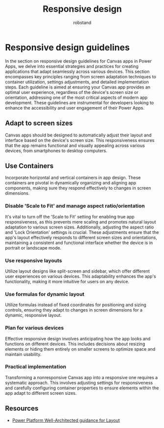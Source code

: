 ﻿---
title: Responsive design
description: Responsive design
ms.date: 04/26/2024
ms.topic: guidance
ms.service: powerapps
author: robstand
ms.author: rachaudh
 
---

# Responsive design guidelines

In the section on responsive design guidelines for Canvas apps in Power Apps, we delve into essential strategies and practices for creating applications that adapt seamlessly across various devices. This section encompasses key principles ranging from screen adaptation techniques to container utilization, settings adjustments, and detailed implementation steps. Each guideline is aimed at ensuring your Canvas app provides an optimal user experience, regardless of the device's screen size or orientation, addressing one of the most critical aspects of modern app development. These guidelines are instrumental for developers looking to enhance the accessibility and user engagement of their Power Apps.

## Adapt to screen sizes

Canvas apps should be designed to automatically adjust their layout and interface based on the device's screen size. This responsiveness ensures that the app remains functional and visually appealing across various devices, from smartphones to desktop computers.

## Use Containers

Incorporate horizontal and vertical containers in app design. These containers are pivotal in dynamically organizing and aligning app components, making sure they respond effectively to changes in screen dimensions.

### Disable 'Scale to Fit' and manage aspect ratio/orientation

It's vital to turn off the 'Scale to Fit' setting for enabling true app responsiveness, as this prevents mere scaling and promotes natural layout adaptation to various screen sizes. Additionally, adjusting the aspect ratio and 'Lock Orientation' settings is crucial. These adjustments ensure that the app's layout effectively responds to different screen sizes and orientations, maintaining a consistent and functional interface whether the device is in portrait or landscape mode.

### Use responsive layouts

Utilize layout designs like split-screen and sidebar, which offer different user experiences on various devices. This adaptability enhances the app's functionality, making it more intuitive for users on any device.

### Use formulas for dynamic layout

Utilize formulas instead of fixed coordinates for positioning and sizing controls, ensuring they adapt to changes in screen dimensions for a dynamic, responsive layout.

### Plan for various devices

Effective responsive design involves anticipating how the app looks and functions on different devices. This includes decisions about resizing elements or hiding them entirely on smaller screens to optimize space and maintain usability.

### Practical implementation

Transforming a nonresponsive Canvas app into a responsive one requires a systematic approach. This involves adjusting settings for responsiveness and carefully configuring container properties to ensure elements within the app adapt to different screen sizes.

## Resources

- [Power Platform Well-Architected guidance for Layout](/power-platform/well-architected/experience-optimization/layout)